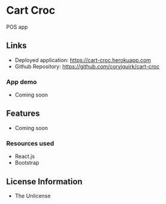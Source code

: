# Cart Croc
POS app

## Links
* Deployed application: https://cart-croc.herokuapp.com
* Github Repository: https://github.com/coryjquirk/cart-croc
### App demo
* Coming soon

## Features
* Coming soon

### Resources used
* React.js
* Bootstrap

## License Information
* The Unlicense


